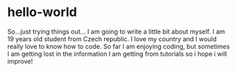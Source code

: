 # hello-world
So...just trying things out...
I am going to write a little bit about myself. I am 19 years old student from Czech republic. I love my country and I would really love to know how to code. So far I am enjoying coding, but sometimes I am getting lost in the information I am getting from tutorials so i hope i will improve!
